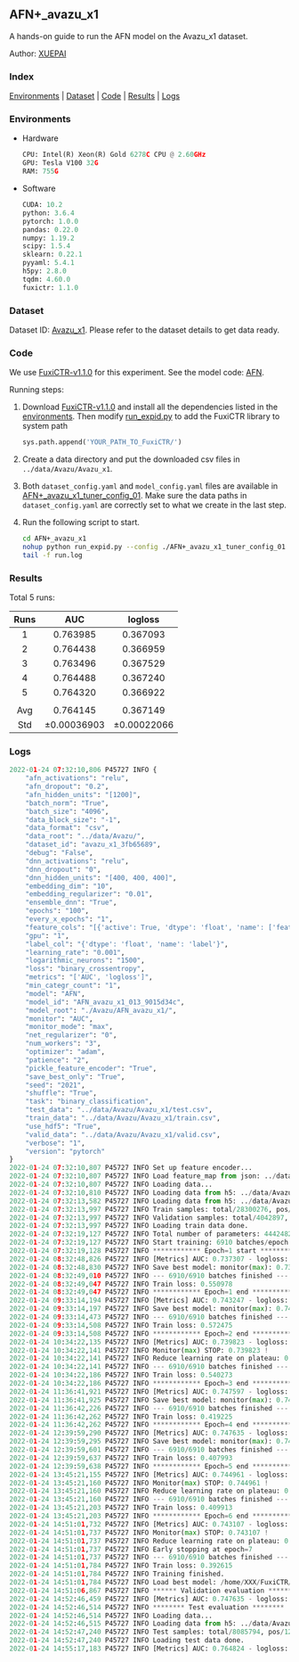 ## AFN+_avazu_x1

A hands-on guide to run the AFN model on the Avazu_x1 dataset.

Author: [XUEPAI](https://github.com/xue-pai)

### Index
[Environments](#Environments) | [Dataset](#Dataset) | [Code](#Code) | [Results](#Results) | [Logs](#Logs)

### Environments
+ Hardware

  ```python
  CPU: Intel(R) Xeon(R) Gold 6278C CPU @ 2.60GHz
  GPU: Tesla V100 32G
  RAM: 755G

  ```

+ Software

  ```python
  CUDA: 10.2
  python: 3.6.4
  pytorch: 1.0.0
  pandas: 0.22.0
  numpy: 1.19.2
  scipy: 1.5.4
  sklearn: 0.22.1
  pyyaml: 5.4.1
  h5py: 2.8.0
  tqdm: 4.60.0
  fuxictr: 1.1.0

  ```

### Dataset
Dataset ID: [Avazu_x1](https://github.com/openbenchmark/BARS/blob/master/ctr_prediction/datasets/Avazu/README.md#Avazu_x1). Please refer to the dataset details to get data ready.

### Code

We use [FuxiCTR-v1.1.0](https://github.com/xue-pai/FuxiCTR/tree/v1.1.0) for this experiment. See the model code: [AFN](https://github.com/xue-pai/FuxiCTR/blob/v1.1.0/fuxictr/pytorch/models/AFN.py).

Running steps:

1. Download [FuxiCTR-v1.1.0](https://github.com/xue-pai/FuxiCTR/archive/refs/tags/v1.1.0.zip) and install all the dependencies listed in the [environments](#environments). Then modify [run_expid.py](./run_expid.py#L5) to add the FuxiCTR library to system path
    
    ```python
    sys.path.append('YOUR_PATH_TO_FuxiCTR/')
    ```

2. Create a data directory and put the downloaded csv files in `../data/Avazu/Avazu_x1`.

3. Both `dataset_config.yaml` and `model_config.yaml` files are available in [AFN+_avazu_x1_tuner_config_01](./AFN+_avazu_x1_tuner_config_01). Make sure the data paths in `dataset_config.yaml` are correctly set to what we create in the last step.

4. Run the following script to start.

    ```bash
    cd AFN+_avazu_x1
    nohup python run_expid.py --config ./AFN+_avazu_x1_tuner_config_01 --expid AFN_avazu_x1_013_9015d34c --gpu 0 > run.log &
    tail -f run.log
    ```

### Results

Total 5 runs:

| Runs | AUC | logloss  |
|:--------------------:|:--------------------:|:--------------------:|
| 1 | 0.763985 | 0.367093  |
| 2 | 0.764438 | 0.366959  |
| 3 | 0.763496 | 0.367529  |
| 4 | 0.764488 | 0.367240  |
| 5 | 0.764320 | 0.366922  |
| | | | 
| Avg | 0.764145 | 0.367149 |
| Std | &#177;0.00036903 | &#177;0.00022066 |


### Logs
```python
2022-01-24 07:32:10,806 P45727 INFO {
    "afn_activations": "relu",
    "afn_dropout": "0.2",
    "afn_hidden_units": "[1200]",
    "batch_norm": "True",
    "batch_size": "4096",
    "data_block_size": "-1",
    "data_format": "csv",
    "data_root": "../data/Avazu/",
    "dataset_id": "avazu_x1_3fb65689",
    "debug": "False",
    "dnn_activations": "relu",
    "dnn_dropout": "0",
    "dnn_hidden_units": "[400, 400, 400]",
    "embedding_dim": "10",
    "embedding_regularizer": "0.01",
    "ensemble_dnn": "True",
    "epochs": "100",
    "every_x_epochs": "1",
    "feature_cols": "[{'active': True, 'dtype': 'float', 'name': ['feat_1', 'feat_2', 'feat_3', 'feat_4', 'feat_5', 'feat_6', 'feat_7', 'feat_8', 'feat_9', 'feat_10', 'feat_11', 'feat_12', 'feat_13', 'feat_14', 'feat_15', 'feat_16', 'feat_17', 'feat_18', 'feat_19', 'feat_20', 'feat_21', 'feat_22'], 'type': 'categorical'}]",
    "gpu": "1",
    "label_col": "{'dtype': 'float', 'name': 'label'}",
    "learning_rate": "0.001",
    "logarithmic_neurons": "1500",
    "loss": "binary_crossentropy",
    "metrics": "['AUC', 'logloss']",
    "min_categr_count": "1",
    "model": "AFN",
    "model_id": "AFN_avazu_x1_013_9015d34c",
    "model_root": "./Avazu/AFN_avazu_x1/",
    "monitor": "AUC",
    "monitor_mode": "max",
    "net_regularizer": "0",
    "num_workers": "3",
    "optimizer": "adam",
    "patience": "2",
    "pickle_feature_encoder": "True",
    "save_best_only": "True",
    "seed": "2021",
    "shuffle": "True",
    "task": "binary_classification",
    "test_data": "../data/Avazu/Avazu_x1/test.csv",
    "train_data": "../data/Avazu/Avazu_x1/train.csv",
    "use_hdf5": "True",
    "valid_data": "../data/Avazu/Avazu_x1/valid.csv",
    "verbose": "1",
    "version": "pytorch"
}
2022-01-24 07:32:10,807 P45727 INFO Set up feature encoder...
2022-01-24 07:32:10,807 P45727 INFO Load feature_map from json: ../data/Avazu/avazu_x1_3fb65689/feature_map.json
2022-01-24 07:32:10,807 P45727 INFO Loading data...
2022-01-24 07:32:10,810 P45727 INFO Loading data from h5: ../data/Avazu/avazu_x1_3fb65689/train.h5
2022-01-24 07:32:13,582 P45727 INFO Loading data from h5: ../data/Avazu/avazu_x1_3fb65689/valid.h5
2022-01-24 07:32:13,997 P45727 INFO Train samples: total/28300276, pos/4953382, neg/23346894, ratio/17.50%, blocks/1
2022-01-24 07:32:13,997 P45727 INFO Validation samples: total/4042897, pos/678699, neg/3364198, ratio/16.79%, blocks/1
2022-01-24 07:32:13,997 P45727 INFO Loading train data done.
2022-01-24 07:32:19,127 P45727 INFO Total number of parameters: 44424829.
2022-01-24 07:32:19,127 P45727 INFO Start training: 6910 batches/epoch
2022-01-24 07:32:19,128 P45727 INFO ************ Epoch=1 start ************
2022-01-24 08:32:48,826 P45727 INFO [Metrics] AUC: 0.737307 - logloss: 0.400300
2022-01-24 08:32:48,830 P45727 INFO Save best model: monitor(max): 0.737307
2022-01-24 08:32:49,010 P45727 INFO --- 6910/6910 batches finished ---
2022-01-24 08:32:49,047 P45727 INFO Train loss: 0.550978
2022-01-24 08:32:49,047 P45727 INFO ************ Epoch=1 end ************
2022-01-24 09:33:14,194 P45727 INFO [Metrics] AUC: 0.743247 - logloss: 0.397953
2022-01-24 09:33:14,197 P45727 INFO Save best model: monitor(max): 0.743247
2022-01-24 09:33:14,473 P45727 INFO --- 6910/6910 batches finished ---
2022-01-24 09:33:14,508 P45727 INFO Train loss: 0.572475
2022-01-24 09:33:14,508 P45727 INFO ************ Epoch=2 end ************
2022-01-24 10:34:22,135 P45727 INFO [Metrics] AUC: 0.739823 - logloss: 0.398981
2022-01-24 10:34:22,141 P45727 INFO Monitor(max) STOP: 0.739823 !
2022-01-24 10:34:22,141 P45727 INFO Reduce learning rate on plateau: 0.000100
2022-01-24 10:34:22,141 P45727 INFO --- 6910/6910 batches finished ---
2022-01-24 10:34:22,186 P45727 INFO Train loss: 0.540273
2022-01-24 10:34:22,186 P45727 INFO ************ Epoch=3 end ************
2022-01-24 11:36:41,921 P45727 INFO [Metrics] AUC: 0.747597 - logloss: 0.395265
2022-01-24 11:36:41,925 P45727 INFO Save best model: monitor(max): 0.747597
2022-01-24 11:36:42,226 P45727 INFO --- 6910/6910 batches finished ---
2022-01-24 11:36:42,262 P45727 INFO Train loss: 0.419225
2022-01-24 11:36:42,262 P45727 INFO ************ Epoch=4 end ************
2022-01-24 12:39:59,290 P45727 INFO [Metrics] AUC: 0.747635 - logloss: 0.395563
2022-01-24 12:39:59,295 P45727 INFO Save best model: monitor(max): 0.747635
2022-01-24 12:39:59,601 P45727 INFO --- 6910/6910 batches finished ---
2022-01-24 12:39:59,637 P45727 INFO Train loss: 0.407993
2022-01-24 12:39:59,638 P45727 INFO ************ Epoch=5 end ************
2022-01-24 13:45:21,155 P45727 INFO [Metrics] AUC: 0.744961 - logloss: 0.396460
2022-01-24 13:45:21,160 P45727 INFO Monitor(max) STOP: 0.744961 !
2022-01-24 13:45:21,160 P45727 INFO Reduce learning rate on plateau: 0.000010
2022-01-24 13:45:21,160 P45727 INFO --- 6910/6910 batches finished ---
2022-01-24 13:45:21,203 P45727 INFO Train loss: 0.409913
2022-01-24 13:45:21,203 P45727 INFO ************ Epoch=6 end ************
2022-01-24 14:51:01,732 P45727 INFO [Metrics] AUC: 0.743107 - logloss: 0.397600
2022-01-24 14:51:01,737 P45727 INFO Monitor(max) STOP: 0.743107 !
2022-01-24 14:51:01,737 P45727 INFO Reduce learning rate on plateau: 0.000001
2022-01-24 14:51:01,737 P45727 INFO Early stopping at epoch=7
2022-01-24 14:51:01,737 P45727 INFO --- 6910/6910 batches finished ---
2022-01-24 14:51:01,784 P45727 INFO Train loss: 0.392615
2022-01-24 14:51:01,784 P45727 INFO Training finished.
2022-01-24 14:51:01,784 P45727 INFO Load best model: /home/XXX/FuxiCTR/benchmarks/Avazu/AFN_avazu_x1/avazu_x1_3fb65689/AFN_avazu_x1_013_9015d34c.model
2022-01-24 14:51:06,867 P45727 INFO ****** Validation evaluation ******
2022-01-24 14:52:46,459 P45727 INFO [Metrics] AUC: 0.747635 - logloss: 0.395563
2022-01-24 14:52:46,514 P45727 INFO ******** Test evaluation ********
2022-01-24 14:52:46,514 P45727 INFO Loading data...
2022-01-24 14:52:46,515 P45727 INFO Loading data from h5: ../data/Avazu/avazu_x1_3fb65689/test.h5
2022-01-24 14:52:47,240 P45727 INFO Test samples: total/8085794, pos/1232985, neg/6852809, ratio/15.25%, blocks/1
2022-01-24 14:52:47,240 P45727 INFO Loading test data done.
2022-01-24 14:55:17,183 P45727 INFO [Metrics] AUC: 0.764824 - logloss: 0.367235

```
